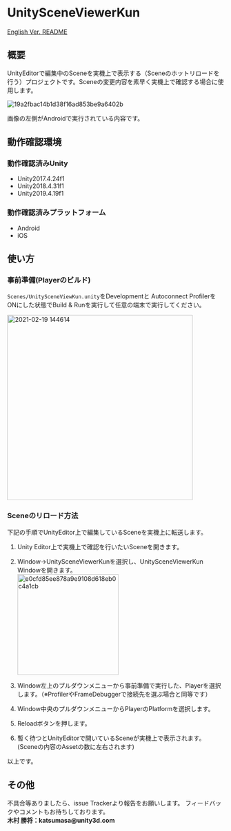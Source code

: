 # UnitySceneViewerKun

[English Ver. README](README_EN.md)

## 概要
UnityEditorで編集中のSceneを実機上で表示する（Sceneのホットリロードを行う）プロジェクトです。Sceneの変更内容を素早く実機上で確認する場合に使用します。

![19a2fbac14b1d38f16ad853be9a6402b](https://user-images.githubusercontent.com/29646672/137443854-7a37ff5e-3d0d-4524-9011-2c6a666daceb.gif)


画像の左側がAndroidで実行されている内容です。
## 動作確認環境

### 動作確認済みUnity
- Unity2017.4.24f1
- Unity2018.4.31f1
- Unity2019.4.19f1

### 動作確認済みプラットフォーム
- Android
- iOS

## 使い方

### 事前準備(Playerのビルド)

`Scenes/UnitySceneViewKun.unity`をDevelopmentと Autoconnect ProfilerをONにした状態でBuild & Runを実行して任意の端末で実行してください。 

<img width="430" alt="2021-02-19 144614" src="https://user-images.githubusercontent.com/29646672/137443916-4dd655ec-e675-41be-8c20-baf4c9aad2fe.png">


### Sceneのリロード方法

下記の手順でUnityEditor上で編集しているSceneを実機上に転送します。
1. Unity Editor上で実機上で確認を行いたいSceneを開きます。</br>
2. Window->UnitySceneViewerKunを選択し、UnitySceneViewerKun Windowを開きます。<br/>
   <img width="234" alt="e0cfd85ee878a9e9108d618eb0c4a1cb" src="https://user-images.githubusercontent.com/29646672/137443973-c75b969f-0a01-4fce-bcbe-93f80e857374.png">

3. Window左上のプルダウンメニューから事前準備で実行した、Playerを選択します。（※ProfilerやFrameDebuggerで接続先を選ぶ場合と同等です）
4. Window中央のプルダウンメニューからPlayerのPlatformを選択します。
5. Reloadボタンを押します。
6. 暫く待つとUnityEditorで開いているSceneが実機上で表示されます。(Sceneの内容のAssetの数に左右されます)

以上です。

## その他

不具合等ありましたら、issue Trackerより報告をお願いします。
フィードバックやコメントもお待ちしております。</br>
__木村 勝将：katsumasa@unity3d.com__


